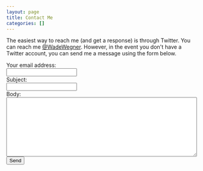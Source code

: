 ```yaml
--- 
layout: page
title: Contact Me
categories: []
---
```


The easiest way to reach me (and get a response) is through Twitter. You can reach me [@WadeWegner](http://twitter.com/WadeWegner). However, in the event you don't have a Twitter account, you can send me a message using the form below.

<form action="https://wadewegner.webscript.io/contact" method="post" class="form-horizontal">
  <div class="control-group">
    <label for="replyto" class="control-label">Your email address:
    </label>
    <div class="controls">
      <input type="text" name="replyto" class="input-xlarge">
    </div>
  </div>
  <div class="control-group">
    <label for="subject" class="control-label">Subject:
    </label>
    <div class="controls">
      <input type="text" name="subject" class="input-xlarge">
    </div>
  </div>
  <div class="control-group">
    <label for="body" class="control-label">Body:
    </label>
    <div class="controls"><textarea name="body" style="width:500px;" rows="10" class="input-xlarge"></textarea>
    </div>
  </div>
  <div class="control-group">
  	<div class="controls">
  		<script src="https://www.google.com/recaptcha/api/challenge?k=6LfoX-kSAAAAADBLqwTOfptXzcppBVWHK7LL39ys"></script>
  	</div>
  </div>
  <div class="control-group">
    <div class="controls">
      <button type="submit" class="btn">Send</button>
    </div>
  </div>
</form>